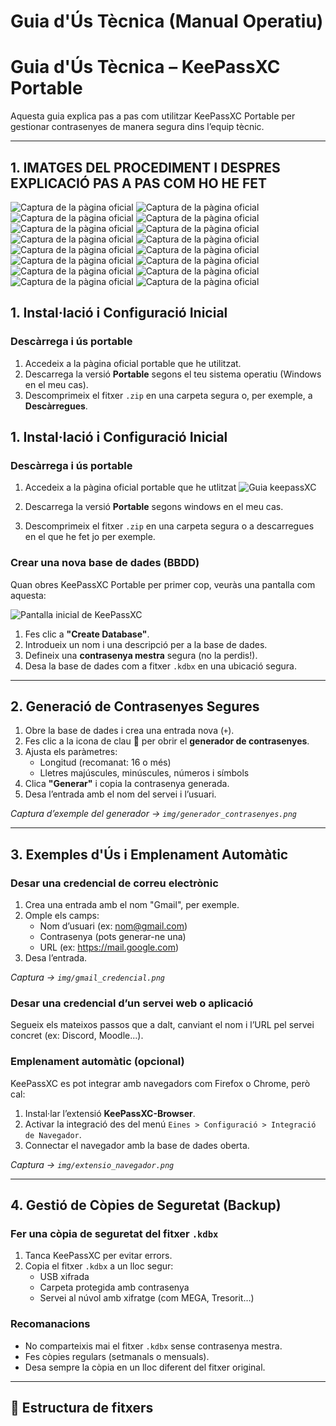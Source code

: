 # Guia d'Ús Tècnica (Manual Operatiu)

# Guia d'Ús Tècnica – KeePassXC Portable

Aquesta guia explica pas a pas com utilitzar KeePassXC Portable per gestionar contrasenyes de manera segura dins l’equip tècnic.

---
## 1. IMATGES DEL PROCEDIMENT I DESPRES EXPLICACIÓ PAS A PAS COM HO HE FET

![Captura de la pàgina oficial](img/captura1.png)
![Captura de la pàgina oficial](img/captura2.png)
![Captura de la pàgina oficial](img/captura3.png)
![Captura de la pàgina oficial](img/captura4.png)
![Captura de la pàgina oficial](img/captura5.png)
![Captura de la pàgina oficial](img/captura6.png)
![Captura de la pàgina oficial](img/captura7.png)
![Captura de la pàgina oficial](img/captura8.png)
![Captura de la pàgina oficial](img/captura9.png)
![Captura de la pàgina oficial](img/captura10.png)
![Captura de la pàgina oficial](img/captura11.png)
![Captura de la pàgina oficial](img/captura12.png)
![Captura de la pàgina oficial](img/captura13.png)
![Captura de la pàgina oficial](img/captura14.png)
![Captura de la pàgina oficial](img/captura15.png)
![Captura de la pàgina oficial](img/captura16.png)

## 1. Instal·lació i Configuració Inicial

### Descàrrega i ús portable

1. Accedeix a la pàgina oficial portable que he utilitzat. 
2. Descarrega la versió **Portable** segons el teu sistema operatiu (Windows en el meu cas).
3. Descomprimeix el fitxer `.zip` en una carpeta segura o, per exemple, a **Descàrregues**.

## 1. Instal·lació i Configuració Inicial

### Descàrrega i ús portable

1. Accedeix a la pàgina oficial portable que he utlitzat ![Guia keepassXC](img/captura1.png)

3. Descarrega la versió **Portable** segons windows en el meu cas.
4. Descomprimeix el fitxer `.zip` en una carpeta segura o a descarregues en el que he fet jo per exemple.

### Crear una nova base de dades (BBDD)

Quan obres KeePassXC Portable per primer cop, veuràs una pantalla com aquesta:

![Pantalla inicial de KeePassXC](img/kee_pass_inicial.png)

1. Fes clic a **"Create Database"**.
2. Introdueix un nom i una descripció per a la base de dades.
3. Defineix una **contrasenya mestra** segura (no la perdis!).
4. Desa la base de dades com a fitxer `.kdbx` en una ubicació segura.

---

## 2. Generació de Contrasenyes Segures

1. Obre la base de dades i crea una entrada nova (`+`).
2. Fes clic a la icona de clau 🔑 per obrir el **generador de contrasenyes**.
3. Ajusta els paràmetres:
   - Longitud (recomanat: 16 o més)
   - Lletres majúscules, minúscules, números i símbols
4. Clica **"Generar"** i copia la contrasenya generada.
5. Desa l’entrada amb el nom del servei i l’usuari.

*Captura d’exemple del generador → `img/generador_contrasenyes.png`*

---

## 3. Exemples d'Ús i Emplenament Automàtic

### Desar una credencial de correu electrònic

1. Crea una entrada amb el nom "Gmail", per exemple.
2. Omple els camps:
   - Nom d’usuari (ex: nom@gmail.com)
   - Contrasenya (pots generar-ne una)
   - URL (ex: https://mail.google.com)
3. Desa l’entrada.

*Captura → `img/gmail_credencial.png`*

### Desar una credencial d’un servei web o aplicació

Segueix els mateixos passos que a dalt, canviant el nom i l’URL pel servei concret (ex: Discord, Moodle...).

### Emplenament automàtic (opcional)

KeePassXC es pot integrar amb navegadors com Firefox o Chrome, però cal:

1. Instal·lar l’extensió **KeePassXC-Browser**.
2. Activar la integració des del menú `Eines > Configuració > Integració de Navegador`.
3. Connectar el navegador amb la base de dades oberta.

*Captura → `img/extensio_navegador.png`*

---

## 4. Gestió de Còpies de Seguretat (Backup)

### Fer una còpia de seguretat del fitxer `.kdbx`

1. Tanca KeePassXC per evitar errors.
2. Copia el fitxer `.kdbx` a un lloc segur:
   - USB xifrada
   - Carpeta protegida amb contrasenya
   - Servei al núvol amb xifratge (com MEGA, Tresorit…)

### Recomanacions

- No comparteixis mai el fitxer `.kdbx` sense contrasenya mestra.
- Fes còpies regulars (setmanals o mensuals).
- Desa sempre la còpia en un lloc diferent del fitxer original.

---

## 📁 Estructura de fitxers



